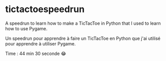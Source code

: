 # tictactoespeedrun
A speedrun to learn how to make a TicTacToe in Python that I used to learn how to use Pygame.

Un speedrun pour apprendre à faire un TicTacToe en Python que j'ai utilisé pour apprendre à utiliser Pygame.

Time : 44 min 30 seconde 😂
